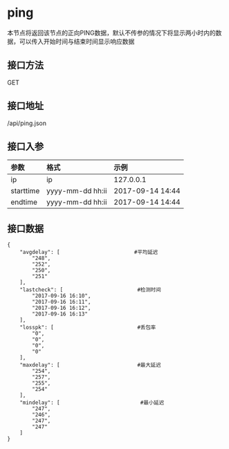 # ping

本节点将返回该节点的正向PING数据，默认不传参的情况下将显示两小时内的数据，可以传入开始时间与结束时间显示响应数据

## 接口方法

GET

## 接口地址

/api/ping.json

## 接口入参

| **参数** | **格式** | **示例** |
| :--- | :--- | :--- |
| ip | ip | 127.0.0.1 |
| starttime | yyyy-mm-dd hh:ii | 2017-09-14 14:44 |
| endtime | yyyy-mm-dd hh:ii | 2017-09-14 14:44 |

## 接口数据

```text
{
    "avgdelay": [                        #平均延迟
        "248",
        "252",
        "250",
        "251"
    ],
    "lastcheck": [                        #检测时间
        "2017-09-16 16:10",
        "2017-09-16 16:11",
        "2017-09-16 16:12",
        "2017-09-16 16:13"
    ],
    "losspk": [                           #丢包率
        "0",
        "0",
        "0",
        "0"
    ],
    "maxdelay": [                         #最大延迟
        "254",
        "257",
        "255",
        "254"
    ],
    "mindelay": [                          #最小延迟
        "247",
        "246",
        "247",
        "247"
    ]
}
```



